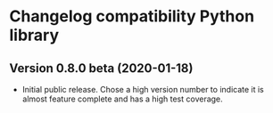 # Changelog compatibility Python library

## Version 0.8.0 beta (2020-01-18)

* Initial public release. Chose a high version number to indicate it is almost feature complete and has a high test coverage.

